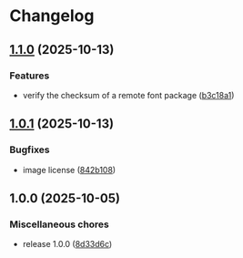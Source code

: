 # Changelog

## [1.1.0](https://github.com/michael-grosshaeuser/rac_font_init/compare/v1.0.1...v1.1.0) (2025-10-13)


### Features

* verify the checksum of a remote font package ([b3c18a1](https://github.com/michael-grosshaeuser/rac_font_init/commit/b3c18a1e3354b4734042e9e168778d8b3e42869f))

## [1.0.1](https://github.com/michael-grosshaeuser/rac_font_init/compare/v1.0.0...v1.0.1) (2025-10-13)

### Bugfixes

- image license ([842b108](https://github.com/michael-grosshaeuser/rac_font_init/commit/842b108e2b38fb977315fa01f4363dd05239a47b))

## 1.0.0 (2025-10-05)

### Miscellaneous chores

- release 1.0.0 ([8d33d6c](https://github.com/michael-grosshaeuser/rac_font_init/commit/8d33d6c558df3c090b5339f7d55bf0342013a535))

